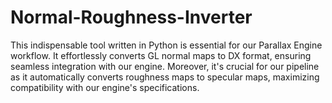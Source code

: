 # Normal-Roughness-Inverter

This indispensable tool written in Python is essential for our Parallax Engine workflow. It effortlessly converts GL normal maps to DX format, ensuring seamless integration with our engine. Moreover, it's crucial for our pipeline as it automatically converts roughness maps to specular maps, maximizing compatibility with our engine's specifications.
